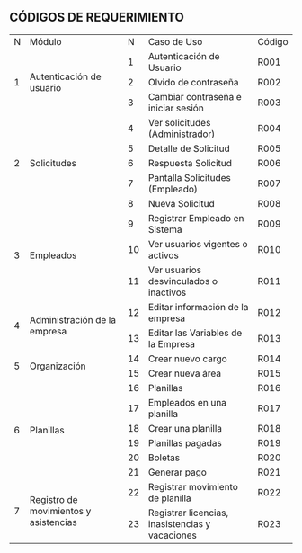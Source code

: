 ## CÓDIGOS DE REQUERIMIENTO

<table>
	<tbody>
		<tr>
			<td>N</td>
			<td>Módulo</td>
			<td>N</td>
			<td>Caso de Uso</td>
			<td>Código</td>
		</tr>
		<tr>
			<td rowspan="3">1</td>
			<td rowspan="3">Autenticación de usuario</td>
			<td>1</td>
			<td>Autenticación de Usuario</td>
			<td>R001</td>
		</tr>
		<tr>
			<td>2</td>
			<td>Olvido de contraseña</td>
			<td>R002</td>
		</tr>
		<tr>
			<td>3</td>
			<td>Cambiar contraseña e iniciar sesión</td>
			<td>R003</td>
		</tr>
		<tr>
			<td rowspan="5">2</td>
			<td rowspan="5">Solicitudes</td>
			<td>4</td>
			<td>Ver solicitudes (Administrador)</td>
			<td>R004</td>
		</tr>
		<tr>
			<td>5</td>
			<td>Detalle de Solicitud</td>
			<td>R005</td>
		</tr>
		<tr>
			<td>6</td>
			<td>Respuesta Solicitud</td>
			<td>R006</td>
		</tr>
		<tr>
			<td>7</td>
			<td>Pantalla Solicitudes (Empleado)</td>
			<td>R007</td>
		</tr>
		<tr>
			<td>8</td>
			<td>Nueva Solicitud</td>
			<td>R008</td>
		</tr>
		<tr>
			<td rowspan="3">3</td>
			<td rowspan="3">Empleados</td>
			<td>9</td>
			<td>Registrar Empleado en Sistema</td>
			<td>R009</td>
		</tr>
		<tr>
			<td>10</td>
			<td>Ver usuarios vigentes o activos</td>
			<td>R010</td>
		</tr>
		<tr>
			<td>11</td>
			<td>Ver usuarios desvinculados o inactivos</td>
			<td>R011</td>
		</tr>
		<tr>
			<td rowspan="2">4</td>
			<td rowspan="2">Administración de la empresa</td>
			<td>12</td>
			<td>Editar información de la empresa</td>
			<td>R012</td>
		</tr>
		<tr>
			<td>13</td>
			<td>Editar las Variables de la Empresa</td>
			<td>R013</td>
		</tr>
		<tr>
			<td rowspan="2">5</td>
			<td rowspan="2">Organización</td>
			<td>14</td>
			<td>Crear nuevo cargo</td>
			<td>R014</td>
		</tr>
		<tr>
			<td>15</td>
			<td>Crear nueva área</td>
			<td>R015</td>
		</tr>
		<tr>
			<td rowspan="6">6</td>
			<td rowspan="6">Planillas</td>
			<td>16</td>
			<td>Planillas</td>
			<td>R016</td>
		</tr>
		<tr>
			<td>17</td>
			<td>Empleados en una planilla</td>
			<td>R017</td>
		</tr>
		<tr>
			<td>18</td>
			<td>Crear una planilla</td>
			<td>R018</td>
		</tr>
		<tr>
			<td>19</td>
			<td>Planillas pagadas</td>
			<td>R019</td>
		</tr>
		<tr>
			<td>20</td>
			<td>Boletas </td>
			<td>R020</td>
		</tr>
		<tr>
			<td>21</td>
			<td>Generar pago</td>
			<td>R021</td>
		</tr>
		<tr>
			<td rowspan="2">7</td>
			<td rowspan="2">Registro de movimientos y asistencias</td>
			<td>22</td>
			<td>Registrar movimiento de planilla</td>
			<td>R022</td>
		</tr>
		<tr>
			<td>23</td>
			<td>Registrar licencias, inasistencias y vacaciones</td>
			<td>R023</td>
		</tr>
	</tbody>
</table>


